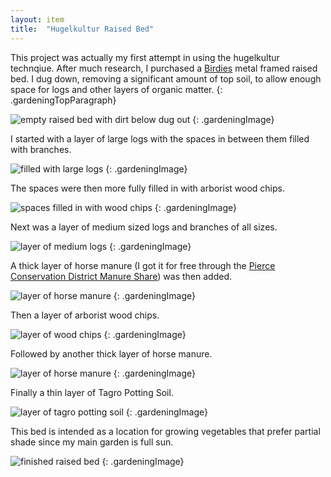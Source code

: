 ```yaml
---
layout: item
title:	"Hugelkultur Raised Bed"
---
```


This project was actually my first attempt in using the hugelkultur technqiue. After much research, I purchased a [Birdies](https://birdiesgardenproducts.com) metal framed raised bed. I dug down, removing a significant amount of top soil, to allow enough space for logs and other layers of organic matter.
{: .gardeningTopParagraph}

![empty raised bed with dirt below dug out](/assets/images/gardening/hugelkultur/bed01.jpeg)
{: .gardeningImage}

I started with a layer of large logs with the spaces in between them filled with branches.

![filled with large logs](/assets/images/gardening/hugelkultur/bed02.jpeg)
{: .gardeningImage}

The spaces were then more fully filled in with arborist wood chips.

![spaces filled in with wood chips](/assets/images/gardening/hugelkultur/bed03.jpeg)
{: .gardeningImage}

Next was a layer of medium sized logs and branches of all sizes.

![layer of medium logs](/assets/images/gardening/hugelkultur/bed04.jpeg)
{: .gardeningImage}

A thick layer of horse manure (I got it for free through the [Pierce Conservation District Manure Share](https://piercecd.org/415/Manure-Share-Program)) was then added.

![layer of horse manure](/assets/images/gardening/hugelkultur/bed05.jpeg)
{: .gardeningImage}

Then a layer of arborist wood chips.

![layer of wood chips](/assets/images/gardening/hugelkultur/bed06.jpeg)
{: .gardeningImage}

Followed by another thick layer of horse manure.

![layer of horse manure](/assets/images/gardening/hugelkultur/bed07.jpeg)
{: .gardeningImage}

Finally a thin layer of Tagro Potting Soil.

![layer of tagro potting soil](/assets/images/gardening/hugelkultur/bed08.jpeg)
{: .gardeningImage}

This bed is intended as a location for growing vegetables that prefer partial shade since my main garden is full sun.

![finished raised bed](/assets/images/gardening/hugelkultur/bed09.jpeg)
{: .gardeningImage}